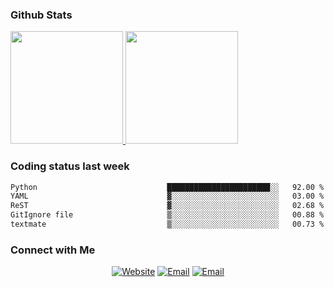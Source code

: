 
### Github Stats

<a href="https://github.com/lileixuan">
  <img height="180em" src="https://github-readme-stats.vercel.app/api?username=lileixuan&theme=buefy&show_icons=true" />
  <img height="180em" src="https://github-readme-stats.vercel.app/api/top-langs/?username=lileixuan&theme=buefy&layout=compact" />
</a>

### Coding status last week 

<!--START_SECTION:waka-->

```txt
Python                             ███████████████████████░░   92.00 %
YAML                               ▓░░░░░░░░░░░░░░░░░░░░░░░░   03.00 %
ReST                               ▓░░░░░░░░░░░░░░░░░░░░░░░░   02.68 %
GitIgnore file                     ▒░░░░░░░░░░░░░░░░░░░░░░░░   00.88 %
textmate                           ▒░░░░░░░░░░░░░░░░░░░░░░░░   00.73 %
```

<!--END_SECTION:waka-->

### Connect with Me 

<p align="center">
<a href="https://www.koomu.cn/"><img alt="Website" src="https://img.shields.io/badge/Website-www.koomu.cn-blue?style=flat-square&logo=google-chrome"></a>
<a href="mailto:lileixuan@gmail.com"><img alt="Email" src="https://img.shields.io/badge/Email-lileixuan@gmail.com-blue?style=flat-square&logo=gmail"></a>
<a href="https://www.koomu.cn/rss/"><img alt="Email" src="https://img.shields.io/badge/RSS-www.koomu.cn%2Frss%2F-blue?style=flat-square&logo=rss"></a>


</p>
